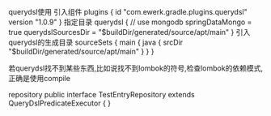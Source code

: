querydsl使用
引入组件
plugins {
    id "com.ewerk.gradle.plugins.querydsl" version "1.0.9"
}
指定目录
querydsl {
    // use mongodb
    springDataMongo = true
    querydslSourcesDir = "$buildDir/generated/source/apt/main"
}
引入querydsl的生成目录
sourceSets {
    main {
        java {
            srcDir "$buildDir/generated/source/apt/main"
        }
    }
}

若querydsl找不到某些东西,比如说找不到lombok的符号,检查lombok的依赖模式,正确是使用compile

repository
public interface TestEntryRepository extends QueryDslPredicateExecutor<TestEntry> {
}